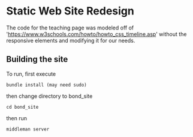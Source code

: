 # Static Web Site Redesign
The code for the teaching page was modeled off of 'https://www.w3schools.com/howto/howto_css_timeline.asp' without the responsive elements and modifying it for our needs.

## Building the site
To run, first execute 
``` 
bundle install (may need sudo)
```
then change directory to bond_site
```
cd bond_site
```

then run
```
middleman server
```
